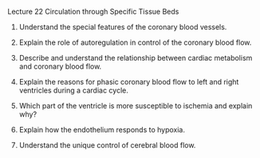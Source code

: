 Lecture 22 Circulation through Specific Tissue Beds

1. Understand the special features of the coronary blood vessels.

2. Explain the role of autoregulation in control of the coronary blood flow.

3. Describe and understand the relationship between cardiac metabolism and coronary blood flow.

4. Explain the reasons for phasic coronary blood flow to left and right ventricles during a cardiac cycle.

5. Which part of the ventricle is more susceptible to ischemia and explain why?

6. Explain how the endothelium responds to hypoxia.

7. Understand the unique control of cerebral blood flow.
